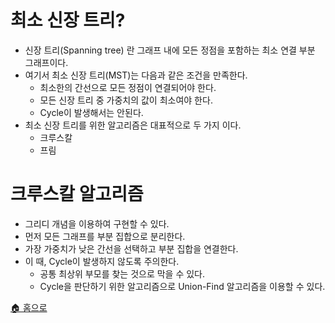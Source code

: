# 최소 신장 트리?
- 신장 트리(Spanning tree) 란 그래프 내에 모든 정점을 포함하는 최소 연결 부분 그래프이다.
- 여기서 최소 신장 트리(MST)는 다음과 같은 조건을 만족한다.
  - 최소한의 간선으로 모든 정점이 연결되어야 한다.
  - 모든 신장 트리 중 가중치의 값이 최소여야 한다.
  - Cycle이 발생해서는 안된다.
- 최소 신장 트리를 위한 알고리즘은 대표적으로 두 가지 이다.
  - 크루스칼
  - 프림

# 크루스칼 알고리즘
- 그리디 개념을 이용하여 구현할 수 있다.
- 먼저 모든 그래프를 부분 집합으로 분리한다.
- 가장 가중치가 낮은 간선을 선택하고 부분 집합을 연결한다.
- 이 때, Cycle이 발생하지 않도록 주의한다.
  - 공통 최상위 부모를 찾는 것으로 막을 수 있다.
  - Cycle을 판단하기 위한 알고리즘으로 Union-Find 알고리즘을 이용할 수 있다.

[🏠 홈으로](/README.md) 
